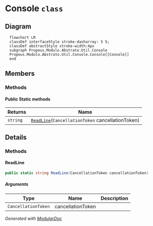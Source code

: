 # Console `class`

## Diagram
```mermaid
  flowchart LR
  classDef interfaceStyle stroke-dasharray: 5 5;
  classDef abstractStyle stroke-width:4px
  subgraph Propeus.Modulo.Abstrato.Util.Console
  Propeus.Modulo.Abstrato.Util.Console.Console[[Console]]
  end
```

## Members
### Methods
#### Public Static methods
| Returns | Name |
| --- | --- |
| `string` | [`ReadLine`](#readline)(`CancellationToken` cancellationToken) |

## Details
### Methods
#### ReadLine
```csharp
public static string ReadLine(CancellationToken cancellationToken)
```
##### Arguments
| Type | Name | Description |
| --- | --- | --- |
| `CancellationToken` | cancellationToken |   |

*Generated with* [*ModularDoc*](https://github.com/hailstorm75/ModularDoc)
